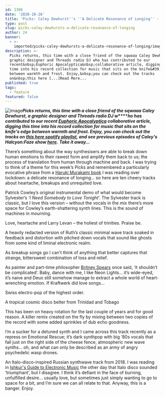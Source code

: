 ```yaml
---
id: 1306
date: '2020-10-26'
title: 'Picks: Caley Dewhurst''s ''A Delicate Resonance of Longing'' - Loose Lips'
type: post
slug: picks-caley-dewhursts-a-delicate-resonance-of-longing
author: 24
banner:
  - >-
    imported/picks-caley-dewhursts-a-delicate-resonance-of-longing/image1306.jpeg
description: >-
  Picks returns, this time with a close friend of the sqwaaa Caley Dewhurst, a
  graphic designer and Threads radio DJ who has contributed to our
  recent&nbsp;Euphoric Apocalyptica&nbsp;collaborative article, digging this
  time into his record collection for music that sits on the knife&#39;s edge
  between warmth and frost. Enjoy,&nbsp;you can check out the tracks
  on&nbsp;this here [...]Read More...
published: true
tags:
  - feature
featured: false
---
```

![image](../imported/picks-caley-dewhursts-a-delicate-resonance-of-longing/image1306.jpeg)**_Picks returns, this time with a close friend of the sqwaaa Caley Dewhurst, a graphic designer and Threads radio DJ w_****_ho has contributed to our recent_ [_Euphoric Apocalyptica_](http://loose-lips.co.uk/blog/euphoric-apocalyptica) _collaborative article, digging this time into his record collection for music that sits on the knife's edge between warmth and frost. Enjoy,_ _you can check out the tracks on_** [**_this here spotify playlist_**](https://open.spotify.com/playlist/7zDcbwAHjaYsHOTYe4LEfn?si=txTNRWJXQtmamjT6HQebQg)**_, and see previous episodes of Caley's Halcyon:Faze show_ [_here_](https://linktr.ee/caleydewhurst)_._** **_Take it away…_**

There’s something about the way synthesisers are able to break down human emotions to their rawest form and amplify them back to us; the process of translation from human through machine and back. I was trying to think of a theme for this week’s Picks and remembered a particularly evocative phrase from a [Haruki Murakami book](https://en.wikipedia.org/wiki/The_Wind-Up_Bird_Chronicle) I was reading over lockdown: a delicate resonance of longing… so here are ten cheery tracks about heartache, breakups and unrequited love.  

Patrick Cowley’s original instrumental demo of what would become Sylvester’s _‘I Need Somebody to Love Tonight_’. The Sylvester track is classic, but I love this version – without the vocals in the mix there’s more space for Cowley’s earth-shattering synth lines. This is the sound of machines in mourning.  

Love, heartache and Larry Levan – the holiest of trinities. Praise be.

A heavily redacted version of Ruth’s classic minimal wave track soaked in feedback and distortion with pitched down vocals that sound like ghosts from some kind of liminal electronic realm. 

As breakup songs go I can’t think of anything that better captures that strange, bittersweet combination of loss and relief. 

As painter and part-time philosopher [Britney Spears](https://www.youtube.com/watch?v=tqnXNquehm4) once said, ‘it shouldn’t be complicated’. Baby, dance with me, I like Neon Lights… it’s wide-eyed, it’s naive and Deux still somehow manage to extract a whole world of heart-wrenching emotion. If Kraftwerk did love songs…

Swiss electro-pop of the highest order. 

A tropical cosmic disco belter from Trinidad and Tobago 

This has been on heavy rotation for the last couple of years and for good reason. A killer remix created on the fly by mixing between two copies of the record with some added sprinkles of dub echo goodness. 

I’m a sucker for a detuned synth and I came across this track recently as a repress on Emotional Rescue; it’s dark synthpop with big ‘80s vocals that fall just on the right side of the cheese fence, atmospheric new wave synths… oh, and what can only be described as an army of angry psychedelic wasp drones.  

An Italo-disco-inspired Russian synthwave track from 2018. I was reading in [Ishkur's Guide to Electronic Music](https://music.ishkur.com/) the other day that Italo disco sounded ‘triumphant’, but I disagree. I think it’s defiant in the face of burning, unfulfilled desire… usually love, but sometimes just simply wanting to go to space for a bit, and I’m sure we can all relate to that. Anyway, this is a banger. Enjoy.